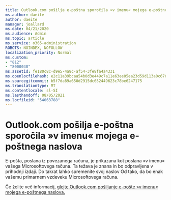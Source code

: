 ```yaml
---
title: Outlook.com pošilja e-poštna sporočila »v imenu« mojega e-poštnega naslova
ms.author: daeite
author: daeite
manager: joallard
ms.date: 04/21/2020
ms.audience: Admin
ms.topic: article
ms.service: o365-administration
ROBOTS: NOINDEX, NOFOLLOW
localization_priority: Normal
ms.custom:
- "812"
- "8000048"
ms.assetid: fe180c8c-d9e5-4a8c-af54-3fe8fa4a4331
ms.openlocfilehash: e2c11a39bcaa54b0d3e449c7a11e63ee05ea23d59d113a0c6767b4ddd6c988f5
ms.sourcegitcommit: b5f7da89a650d2915dc652449623c78be6247175
ms.translationtype: MT
ms.contentlocale: sl-SI
ms.lasthandoff: 08/05/2021
ms.locfileid: "54063788"
---
```

# <a name="outlookcom-sends-email-on-behalf-of-my-email-address"></a>Outlook.com pošilja e-poštna sporočila »v imenu« mojega e-poštnega naslova

E-pošta, poslana iz povezanega računa, je prikazana kot poslana »v imenu« vašega Microsoftovega računa. Ta težava je znana in bo odpravljena v prihodnji izdaji. Do takrat lahko spremenite svoj naslov Od tako, da bo enak vašemu primarnem vzdeveku Microsoftovega računa.
  
Če želite več informacij, [glejte Outlook.com pošiljanje e-pošte »v imenu« mojega e-poštnega naslova.](https://support.office.com/article/2c2b4d9f-0203-42c6-b2d2-b8aba1386e75?wt.mc_id=Office_Outlook_com_Alchemy)
